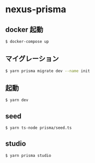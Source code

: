 # nexus-prisma

## docker 起動

```bash
$ docker-compose up
```

## マイグレーション

```bash
$ yarn prisma migrate dev --name init
```

## 起動

```bash
$ yarn dev
```

## seed

```bash
$ yarn ts-node prisma/seed.ts
```

## studio

```bash
$ yarn prisma studio
```
